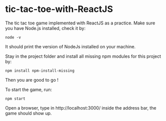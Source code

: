 # tic-tac-toe-with-ReactJS

The tic tac toe game implemented with ReactJS as a practice.
Make sure you have Node.js installed, check it by:
```
node -v
```
It should print the version of NodeJs installed on your machine.

Stay in the project folder and install all missing npm modules for this project by:
```
npm install npm-install-missing
```
Then you are good to go !

To start the game, run:
```
npm start
```

Open a browser, type in http://localhost:3000/ inside the address bar, the game should show up.
